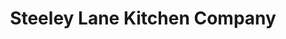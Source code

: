 ---
title: "Steeley Lane Kitchen Company"
url: /chorley/steeley-lane-kitchen-company/
shop: Küchen
---